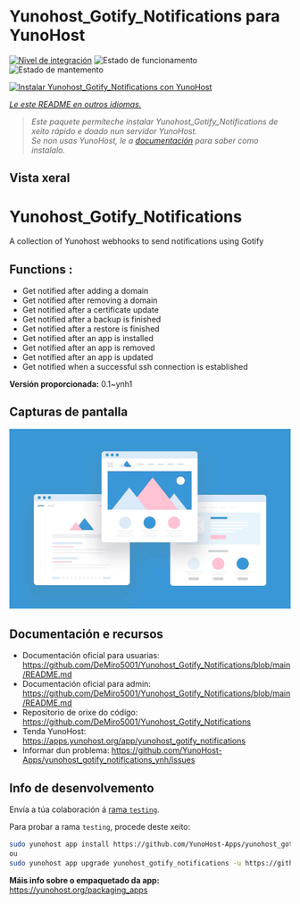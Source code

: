 <!--
NOTA: Este README foi creado automáticamente por <https://github.com/YunoHost/apps/tree/master/tools/readme_generator>
NON debe editarse manualmente.
-->

# Yunohost_Gotify_Notifications para YunoHost

[![Nivel de integración](https://apps.yunohost.org/badge/integration/yunohost_gotify_notifications)](https://ci-apps.yunohost.org/ci/apps/yunohost_gotify_notifications/)
![Estado de funcionamento](https://apps.yunohost.org/badge/state/yunohost_gotify_notifications)
![Estado de mantemento](https://apps.yunohost.org/badge/maintained/yunohost_gotify_notifications)

[![Instalar Yunohost_Gotify_Notifications con YunoHost](https://install-app.yunohost.org/install-with-yunohost.svg)](https://install-app.yunohost.org/?app=yunohost_gotify_notifications)

*[Le este README en outros idiomas.](./ALL_README.md)*

> *Este paquete permíteche instalar Yunohost_Gotify_Notifications de xeito rápido e doado nun servidor YunoHost.*  
> *Se non usas YunoHost, le a [documentación](https://yunohost.org/install) para saber como instalalo.*

## Vista xeral

# Yunohost_Gotify_Notifications
A collection of Yunohost webhooks to send notifications using Gotify

## Functions :
  * Get notified after adding a domain
  * Get notified after removing a domain
  * Get notified after a certificate update
  * Get notified after a backup is finished
  * Get notified after a restore is finished
  * Get notified after an app is installed
  * Get notified after an app is removed
  * Get notified after an app is updated
  * Get notified when a successful ssh connection is established


**Versión proporcionada:** 0.1~ynh1

## Capturas de pantalla

![Captura de pantalla de Yunohost_Gotify_Notifications](./doc/screenshots/example.jpg)

## Documentación e recursos

- Documentación oficial para usuarias: <https://github.com/DeMiro5001/Yunohost_Gotify_Notifications/blob/main/README.md>
- Documentación oficial para admin: <https://github.com/DeMiro5001/Yunohost_Gotify_Notifications/blob/main/README.md>
- Repositorio de orixe do código: <https://github.com/DeMiro5001/Yunohost_Gotify_Notifications>
- Tenda YunoHost: <https://apps.yunohost.org/app/yunohost_gotify_notifications>
- Informar dun problema: <https://github.com/YunoHost-Apps/yunohost_gotify_notifications_ynh/issues>

## Info de desenvolvemento

Envía a túa colaboración á [rama `testing`](https://github.com/YunoHost-Apps/yunohost_gotify_notifications_ynh/tree/testing).

Para probar a rama `testing`, procede deste xeito:

```bash
sudo yunohost app install https://github.com/YunoHost-Apps/yunohost_gotify_notifications_ynh/tree/testing --debug
ou
sudo yunohost app upgrade yunohost_gotify_notifications -u https://github.com/YunoHost-Apps/yunohost_gotify_notifications_ynh/tree/testing --debug
```

**Máis info sobre o empaquetado da app:** <https://yunohost.org/packaging_apps>
